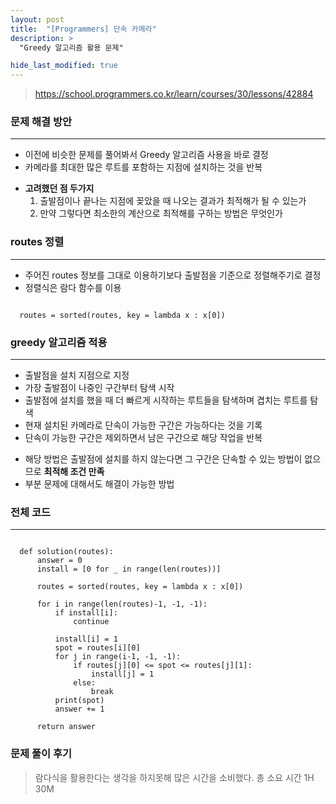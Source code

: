 ```yaml
---
layout: post
title:  "[Programmers] 단속 카메라"
description: > 
  "Greedy 알고리즘 활용 문제"

hide_last_modified: true
---
```

> <https://school.programmers.co.kr/learn/courses/30/lessons/42884>

### 문제 해결 방안
***
- 이전에 비슷한 문제를 풀어봐서 Greedy 알고리즘 사용을 바로 결정
- 카메라를 최대한 많은 루트를 포함하는 지점에 설치하는 것을 반복
+ **고려했던 점 두가지**
  1. 출발점이나 끝나는 지점에 꽂았을 때 나오는 결과가 최적해가 될 수 있는가
  2. 만약 그렇다면 최소한의 계산으로 최적해를 구하는 방법은 무엇인가

### routes 정렬
***
- 주어진 routes 정보를 그대로 이용하기보다 출발점을 기준으로 정렬해주기로 결정
- 정렬식은 람다 함수를 이용

```

  routes = sorted(routes, key = lambda x : x[0])

```

### greedy 알고리즘 적용
***
- 출발점을 설치 지점으로 지정
- 가장 출발점이 나중인 구간부터 탐색 시작
- 출발점에 설치를 했을 때 더 빠르게 시작하는 루트들을 탐색하며 겹치는 루트를 탐색
- 현재 설치된 카메라로 단속이 가능한 구간은 가능하다는 것을 기록
- 단속이 가능한 구간은 제외하면서 남은 구간으로 해당 작업을 반복

+ 해당 방법은 출발점에 설치를 하지 않는다면 그 구간은 단속할 수 있는 방법이 없으므로 **최적해 조건 만족**
+ 부분 문제에 대해서도 해결이 가능한 방법

### 전체 코드
***
```

  def solution(routes):
      answer = 0
      install = [0 for _ in range(len(routes))]
      
      routes = sorted(routes, key = lambda x : x[0])
      
      for i in range(len(routes)-1, -1, -1):
          if install[i]:
              continue
          
          install[i] = 1
          spot = routes[i][0]
          for j in range(i-1, -1, -1):
              if routes[j][0] <= spot <= routes[j][1]:
                  install[j] = 1
              else:
                  break
          print(spot)
          answer += 1
      
      return answer

```

### 문제 풀이 후기
> 람다식을 활용한다는 생각을 하지못해 많은 시간을 소비했다.
> 총 소요 시간 1H 30M
